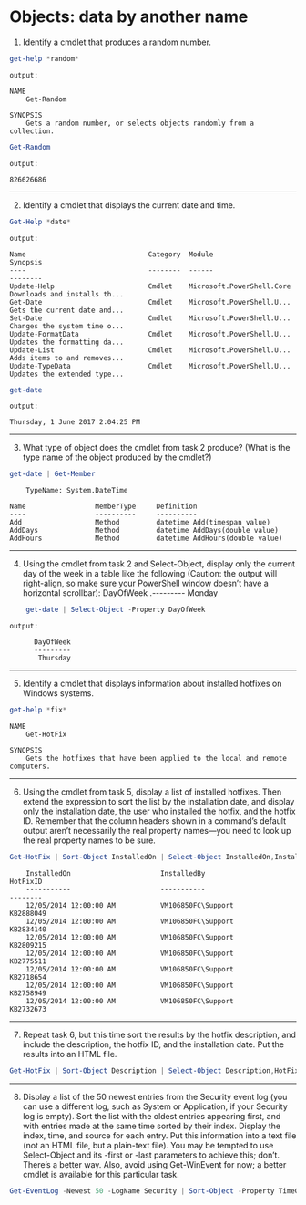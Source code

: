 # Objects: data by another name

1) Identify a cmdlet that produces a random number.
```powershell
get-help *random*
```
`output:`
```
NAME
    Get-Random

SYNOPSIS
    Gets a random number, or selects objects randomly from a collection.

```
```powershell
Get-Random
```
`output:`
```
826626686
```

----------

2) Identify a cmdlet that displays the current date and time.
```powershell
Get-Help *date*
```
`output:`
```
Name                              Category  Module                    Synopsis
----                              --------  ------                    --------
Update-Help                       Cmdlet    Microsoft.PowerShell.Core Downloads and installs th...
Get-Date                          Cmdlet    Microsoft.PowerShell.U... Gets the current date and...
Set-Date                          Cmdlet    Microsoft.PowerShell.U... Changes the system time o...
Update-FormatData                 Cmdlet    Microsoft.PowerShell.U... Updates the formatting da...
Update-List                       Cmdlet    Microsoft.PowerShell.U... Adds items to and removes...
Update-TypeData                   Cmdlet    Microsoft.PowerShell.U... Updates the extended type...
```
```powershell
get-date
```
`output:`
```
Thursday, 1 June 2017 2:04:25 PM
```

----------

3. What type of object does the cmdlet from task 2 produce? (What is the type name of the object produced by the cmdlet?)
```powershell
get-date | Get-Member
```
```
    TypeName: System.DateTime

Name                 MemberType     Definition
----                 ----------     ----------
Add                  Method         datetime Add(timespan value)
AddDays              Method         datetime AddDays(double value)
AddHours             Method         datetime AddHours(double value)
```
----------
4) Using the cmdlet from task 2 and Select-Object, display only the current day of the week in a table like the following (Caution: the output will right-align, so make sure your PowerShell window doesn’t have a horizontal scrollbar):
DayOfWeek
.---------
Monday
```powershell
    get-date | Select-Object -Property DayOfWeek
```
`output:`
```
      DayOfWeek
      ---------
       Thursday
```

----------

5) Identify a cmdlet that displays information about installed hotfixes on Windows systems.
```powershell
get-help *fix*
```
```
NAME
    Get-HotFix

SYNOPSIS
    Gets the hotfixes that have been applied to the local and remote computers.
```

----------

6) Using the cmdlet from task 5, display a list of installed hotfixes. Then extend the expression to sort the list by the installation date, and display only the installation date, the user who installed the hotfix, and the hotfix ID. Remember that the column headers shown in a command’s default output aren’t necessarily the real property names—you need to look up the real property names to be sure.
```powershell
Get-HotFix | Sort-Object InstalledOn | Select-Object InstalledOn,InstalledBy,HotFixID
```
```
    InstalledOn                      InstalledBy                      HotFixID
    -----------                      -----------                      --------
    12/05/2014 12:00:00 AM           VM106850FC\Support               KB2888049
    12/05/2014 12:00:00 AM           VM106850FC\Support               KB2834140
    12/05/2014 12:00:00 AM           VM106850FC\Support               KB2809215
    12/05/2014 12:00:00 AM           VM106850FC\Support               KB2775511
    12/05/2014 12:00:00 AM           VM106850FC\Support               KB2718654
    12/05/2014 12:00:00 AM           VM106850FC\Support               KB2758949
    12/05/2014 12:00:00 AM           VM106850FC\Support               KB2732673
```
----------

7) Repeat task 6, but this time sort the results by the hotfix description, and include the description, the hotfix ID, and the installation date. Put the results into an HTML file.
```powershell
Get-HotFix | Sort-Object Description | Select-Object Description,HotFixID,InstalledOn | ConvertTo-Html | Out-File -FilePath C:\workCode\TestOutput\hotfix.html
```
----------

8) Display a list of the 50 newest entries from the Security event log (you can use a different log, such as System or Application, if your Security log is empty). Sort the list with the oldest entries appearing first, and with entries made at the same time sorted by their index. Display the index, time, and source for each entry. Put this information into a text file (not an HTML file, but a plain-text file). You may be tempted to use Select-Object and its -first or -last parameters to achieve this; don’t. There’s a better way. Also, avoid using Get-WinEvent for now; a better cmdlet is available for this particular task.
```powershell
Get-EventLog -Newest 50 -LogName Security | Sort-Object -Property TimeGenerated,EventID | Select Index,TimeGenerated,Source | Out-File C:\workCode\TestOutput\output.txt
```